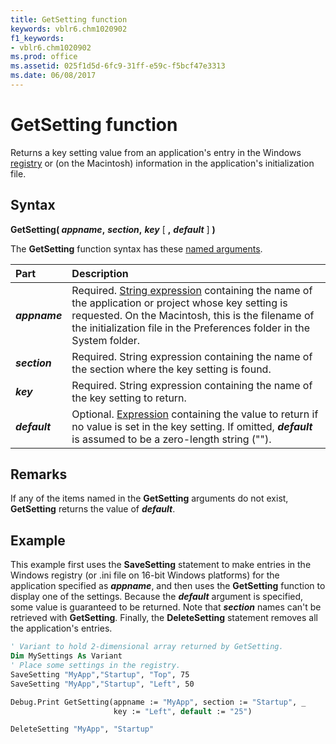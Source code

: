 ```yaml
---
title: GetSetting function
keywords: vblr6.chm1020902
f1_keywords:
- vblr6.chm1020902
ms.prod: office
ms.assetid: 025f1d5d-6fc9-31ff-e59c-f5bcf47e3313
ms.date: 06/08/2017
---
```



# GetSetting function

Returns a key setting value from an application's entry in the Windows [registry](../../Glossary/vbe-glossary.md#registry) or (on the Macintosh) information in the application's initialization file.

## Syntax

**GetSetting( _appname_,** **_section_,** **_key_** [ **,** **_default_** ] **)**

The **GetSetting** function syntax has these [named arguments](../../Glossary/vbe-glossary.md#named-argument).

|Part|Description|
|:-----|:-----|
|**_appname_**|Required. [String expression](../../Glossary/vbe-glossary.md#string-expression) containing the name of the application or project whose key setting is requested. On the Macintosh, this is the filename of the initialization file in the Preferences folder in the System folder.|
|**_section_**|Required. String expression containing the name of the section where the key setting is found.|
|**_key_**|Required. String expression containing the name of the key setting to return.|
|**_default_**|Optional. [Expression](../../Glossary/vbe-glossary.md#expression) containing the value to return if no value is set in the key setting. If omitted, **_default_** is assumed to be a zero-length string ("").|

## Remarks

If any of the items named in the **GetSetting** arguments do not exist, **GetSetting** returns the value of **_default_**.

## Example

This example first uses the **SaveSetting** statement to make entries in the Windows registry (or .ini file on 16-bit Windows platforms) for the application specified as **_appname_**, and then uses the **GetSetting** function to display one of the settings. Because the **_default_** argument is specified, some value is guaranteed to be returned. Note that **_section_** names can't be retrieved with **GetSetting**. Finally, the **DeleteSetting** statement removes all the application's entries.


```vb
' Variant to hold 2-dimensional array returned by GetSetting.
Dim MySettings As Variant
' Place some settings in the registry.
SaveSetting "MyApp","Startup", "Top", 75
SaveSetting "MyApp","Startup", "Left", 50

Debug.Print GetSetting(appname := "MyApp", section := "Startup", _
                       key := "Left", default := "25")

DeleteSetting "MyApp", "Startup"


```


